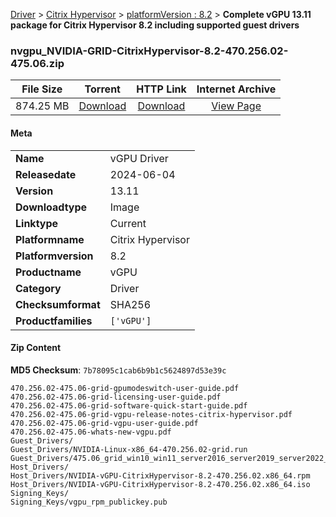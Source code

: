 
[Driver](/README.md)  >  [Citrix Hypervisor](/index/Driver/Citrix_Hypervisor.md)  >  [platformVersion : 8.2](/index/Driver/Citrix_Hypervisor/8.2.md)  >  **Complete vGPU 13.11 package for Citrix Hypervisor 8.2 including supported guest drivers**


### nvgpu_NVIDIA-GRID-CitrixHypervisor-8.2-470.256.02-475.06.zip

| **File Size** | **Torrent**  | **HTTP Link** | **Internet Archive** |
|:-------------:|:------------:|:-------------:|:--------------------:|
| 874.25 MB |  [Download](https://archive.org/download/nvgpu_NVIDIA-GRID-CitrixHypervisor-8.2-470.256.02-475.06.zip/nvgpu_NVIDIA-GRID-CitrixHypervisor-8.2-470.256.02-475.06.zip_archive.torrent)       | [Download](https://archive.org/compress/nvgpu_NVIDIA-GRID-CitrixHypervisor-8.2-470.256.02-475.06.zip) | [View Page](https://archive.org/details/nvgpu_NVIDIA-GRID-CitrixHypervisor-8.2-470.256.02-475.06.zip)       |

#### Meta

<table>
<tr><td><strong>Name</strong></td><td>vGPU Driver</td></tr>
<tr><td><strong>Releasedate</strong></td><td>2024-06-04</td></tr>
<tr><td><strong>Version</strong></td><td>13.11</td></tr>
<tr><td><strong>Downloadtype</strong></td><td>Image</td></tr>
<tr><td><strong>Linktype</strong></td><td>Current</td></tr>
<tr><td><strong>Platformname</strong></td><td>Citrix Hypervisor</td></tr>
<tr><td><strong>Platformversion</strong></td><td>8.2</td></tr>
<tr><td><strong>Productname</strong></td><td>vGPU</td></tr>
<tr><td><strong>Category</strong></td><td>Driver</td></tr>
<tr><td><strong>Checksumformat</strong></td><td>SHA256</td></tr>
<tr><td><strong>Productfamilies</strong></td><td><code>['vGPU']</code></td></tr>
</table>

#### Zip Content

**MD5 Checksum**: `7b78095c1cab6b9b1c5624897d53e39c`

```text
470.256.02-475.06-grid-gpumodeswitch-user-guide.pdf
470.256.02-475.06-grid-licensing-user-guide.pdf
470.256.02-475.06-grid-software-quick-start-guide.pdf
470.256.02-475.06-grid-vgpu-release-notes-citrix-hypervisor.pdf
470.256.02-475.06-grid-vgpu-user-guide.pdf
470.256.02-475.06-whats-new-vgpu.pdf
Guest_Drivers/
Guest_Drivers/NVIDIA-Linux-x86_64-470.256.02-grid.run
Guest_Drivers/475.06_grid_win10_win11_server2016_server2019_server2022_64bit_international.exe
Host_Drivers/
Host_Drivers/NVIDIA-vGPU-CitrixHypervisor-8.2-470.256.02.x86_64.rpm
Host_Drivers/NVIDIA-vGPU-CitrixHypervisor-8.2-470.256.02.x86_64.iso
Signing_Keys/
Signing_Keys/vgpu_rpm_publickey.pub
```